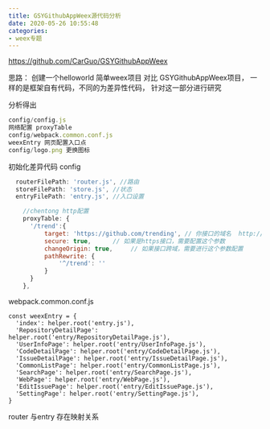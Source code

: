 ```yaml
---
title: GSYGithubAppWeex源代码分析
date: 2020-05-26 10:55:48
categories:
- weex专题
---
```

https://github.com/CarGuo/GSYGithubAppWeex

思路：
创建一个helloworld 简单weex项目
对比 GSYGithubAppWeex项目，
一样的是框架自有代码，不同的为差异性代码，
针对这一部分进行研究

分析得出
```js
config/config.js   
网络配置 proxyTable
config/webpack.common.conf.js 
weexEntry 网页配置入口点
config/logo.png 更换图标
```

初始化差异代码
config
```js
  routerFilePath: 'router.js', //路由
  storeFilePath: 'store.js', //状态
  entryFilePath: 'entry.js', //入口设置

    //chentong http配置
    proxyTable: {
      '/trend':{
          target: 'https://github.com/trending', // 你接口的域名  http://172.00.61.243:8082
          secure: true,      // 如果是https接口，需要配置这个参数
          changeOrigin: true,     // 如果接口跨域，需要进行这个参数配置
          pathRewrite: {
              '^/trend': ''
          }
      }
    },
```
webpack.common.conf.js
```
const weexEntry = {
  'index': helper.root('entry.js'),
  'RepositoryDetailPage': helper.root('entry/RepositoryDetailPage.js'),
  'UserInfoPage': helper.root('entry/UserInfoPage.js'),
  'CodeDetailPage': helper.root('entry/CodeDetailPage.js'),
  'IssueDetailPage': helper.root('entry/IssueDetailPage.js'),
  'CommonListPage': helper.root('entry/CommonListPage.js'),
  'SearchPage': helper.root('entry/SearchPage.js'),
  'WebPage': helper.root('entry/WebPage.js'),
  'EditIssuePage': helper.root('entry/EditIssuePage.js'),
  'SettingPage': helper.root('entry/SettingPage.js'),
}
```

router 与entry 存在映射关系
